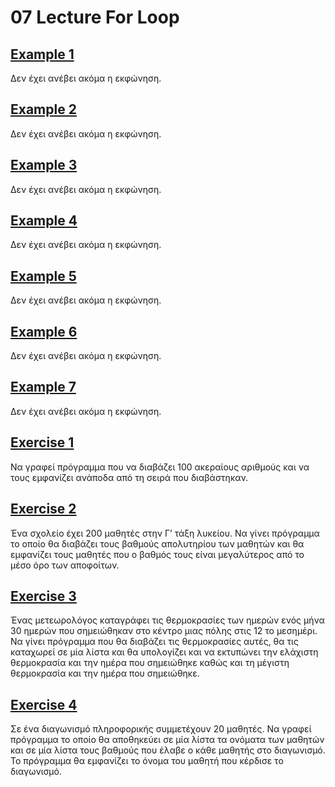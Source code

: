 # 07 Lecture For Loop

## [Example 1](xxx)

Δεν έχει ανέβει ακόμα η εκφώνηση.

## [Example 2](xxx)

Δεν έχει ανέβει ακόμα η εκφώνηση.

## [Example 3](xxx)

Δεν έχει ανέβει ακόμα η εκφώνηση.

## [Example 4](xxx)

Δεν έχει ανέβει ακόμα η εκφώνηση.

## [Example 5](xxx)

Δεν έχει ανέβει ακόμα η εκφώνηση.

## [Example 6](xxx)

Δεν έχει ανέβει ακόμα η εκφώνηση.

## [Example 7](xxx)

Δεν έχει ανέβει ακόμα η εκφώνηση.

## [Exercise 1](xxx)

Να γραφεί πρόγραµµα που να διαβάζει 100 ακεραίους αριθμούς και να τους εμφανίζει ανάποδα από τη σειρά που διαβάστηκαν.

## [Exercise 2](xxx)

Ένα σχολείο έχει 200 μαθητές στην Γ’ τάξη λυκείου. Να γίνει πρόγραµµα το οποίο θα διαβάζει τους βαθμούς απολυτηρίου των μαθητών και θα εμφανίζει τους μαθητές που ο βαθμός τους είναι µεγαλύτερος από το µέσο όρο των αποφοίτων.

## [Exercise 3](xxx)

Ένας µετεωρολόγος καταγράφει τις θερμοκρασίες των ημερών ενός μήνα 30 ημερών που σημειώθηκαν στο κέντρο µιας πόλης στις 12 το μεσημέρι. Να γίνει πρόγραµµα που θα διαβάζει τις θερμοκρασίες αυτές, θα τις καταχωρεί σε µία λίστα και θα υπολογίζει και να εκτυπώνει την ελάχιστη θερμοκρασία και την ημέρα που σημειώθηκε καθώς και τη µέγιστη θερμοκρασία και την ημέρα που σημειώθηκε.

## [Exercise 4](xxx)

Σε ένα διαγωνισμό πληροφορικής συµµετέχουν 20 µαθητές. Να γραφεί πρόγραµµα το οποίο θα αποθηκεύει σε µία λίστα τα ονόματα των µαθητών και σε µία λίστα τους βαθμούς που έλαβε ο κάθε µαθητής στο διαγωνισμό. Το πρόγραµµα θα εμφανίζει το όνομα του µαθητή που κέρδισε το διαγωνισμό.
